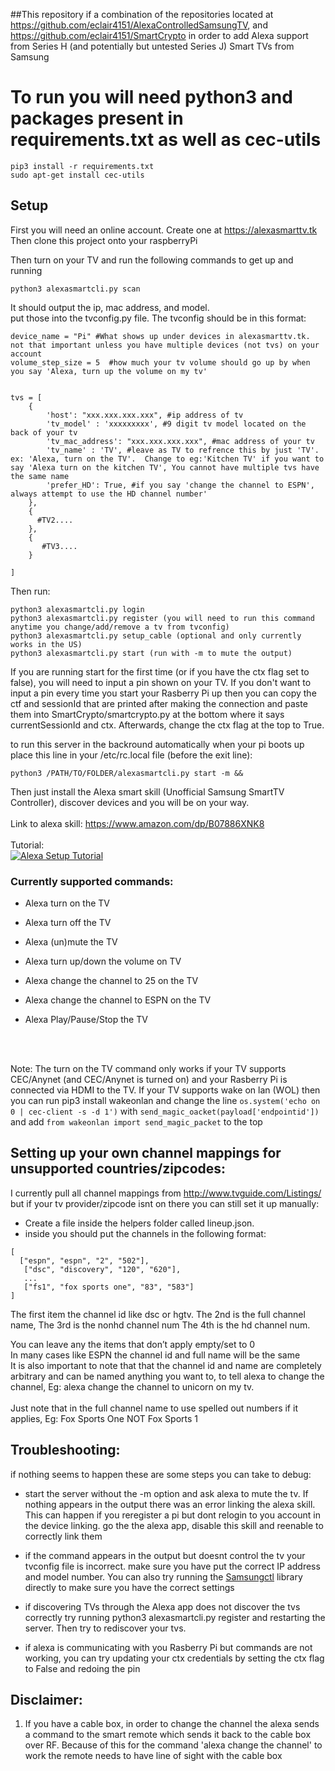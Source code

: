 ##This repository if a combination of the repositories located at https://github.com/eclair4151/AlexaControlledSamsungTV, and https://github.com/eclair4151/SmartCrypto in order to add Alexa support from Series H (and potentially but untested Series J) Smart TVs from Samsung

# To run you will need python3 and packages present in requirements.txt as well as cec-utils
```
pip3 install -r requirements.txt
sudo apt-get install cec-utils
```
## Setup

First you will need an online account. Create one at https://alexasmarttv.tk
Then clone this project onto your raspberryPi

Then turn on your TV and run the following commands to get up and running

```
python3 alexasmartcli.py scan
```

It should output the ip, mac address, and model.    
put those into the tvconfig.py file. The tvconfig should be in this format:
```
device_name = "Pi" #What shows up under devices in alexasmarttv.tk. not that important unless you have multiple devices (not tvs) on your account
volume_step_size = 5  #how much your tv volume should go up by when you say 'Alexa, turn up the volume on my tv'


tvs = [
    {
        'host': "xxx.xxx.xxx.xxx", #ip address of tv
        'tv_model' : 'xxxxxxxxx', #9 digit tv model located on the back of your tv
        'tv_mac_address': "xxx.xxx.xxx.xxx", #mac address of your tv
        'tv_name' : 'TV', #leave as TV to refrence this by just 'TV'. ex: 'Alexa, turn on the TV'.  Change to eg:'Kitchen TV' if you want to say 'Alexa turn on the kitchen TV', You cannot have multiple tvs have the same name
        'prefer_HD': True, #if you say 'change the channel to ESPN',  always attempt to use the HD channel number'
    },
    {
      #TV2....
    },
    {
       #TV3....
    }

]
```


Then run:

```
python3 alexasmartcli.py login
python3 alexasmartcli.py register (you will need to run this command anytime you change/add/remove a tv from tvconfig)
python3 alexasmartcli.py setup_cable (optional and only currently works in the US)
python3 alexasmartcli.py start (run with -m to mute the output)
```
If you are running start for the first time (or if you have the ctx flag set to false), you will need to input a pin shown on your TV. If you don't want to input a pin every time you start your Rasberry Pi up then you can copy the ctf and sessionId that are printed after making the connection and paste them into SmartCrypto/smartcrypto.py at the bottom where it says currentSessionId and ctx. Afterwards, change the ctx flag at the top to True.

to run this server in the backround automatically when your pi boots up place this line in your /etc/rc.local file (before the exit line):
```
python3 /PATH/TO/FOLDER/alexasmartcli.py start -m &&
```

Then just install the Alexa smart skill (Unofficial Samsung SmartTV Controller), discover devices and you will be on your way.
<br>
<br>
Link to alexa skill: https://www.amazon.com/dp/B07886XNK8
<br>
<br>
Tutorial:<br>
[![Alexa Setup Tutorial](https://img.youtube.com/vi/-uhd33FiEUM/0.jpg)](https://www.youtube.com/watch?v=-uhd33FiEUM)

### Currently supported commands:
* Alexa turn on the TV
* Alexa turn off the TV

* Alexa (un)mute the TV
* Alexa turn up/down the volume on TV

* Alexa change the channel to 25 on the TV
* Alexa change the channel to ESPN on the TV

* Alexa Play/Pause/Stop the TV
<br>
<br>

Note: The turn on the TV command only works if your TV supports CEC/Anynet (and CEC/Anynet is turned on) and your Rasberry Pi is connected via HDMI to the TV. If your TV supports wake on lan (WOL) then you can run pip3 install wakeonlan and change the line `os.system('echo on 0 | cec-client -s -d 1')` with `send_magic_oacket(payload['endpointid'])` and add `from wakeonlan import send_magic_packet` to the top

## Setting up your own channel mappings for unsupported countries/zipcodes:<br>
I currently pull all channel mappings from http://www.tvguide.com/Listings/
but if your tv provider/zipcode isnt on there you can still set it up manually:
<br>
* Create a file inside the helpers folder called lineup.json.
* inside you should put the channels in the following format:
```
[
  ["espn", "espn", "2", "502"],
   ["dsc", "discovery", "120", "620"],
   ...
   ["fs1", "fox sports one", "83", "583"]
]
```
The first item the channel id like dsc or hgtv.
The 2nd is the full channel name,
The 3rd is the nonhd channel num
The 4th is the hd channel num.

You can leave any the items that don’t apply empty/set to 0<br>
In many cases like ESPN the channel id and full name will be the same<br>
It is also important to note that that the channel id and name are completely arbitrary and can be named anything you want
to, to tell alexa to change the channel, Eg: alexa change the channel to unicorn on my tv.<br><br>
Just note that in the full channel name to use spelled out numbers if it applies, Eg: Fox Sports One NOT Fox Sports 1


## Troubleshooting:    
if nothing seems to happen these are some steps you can take to debug:

* start the server without the -m option and ask alexa to mute the tv. If nothing appears in the output there was an error linking the alexa skill. This can happen if you reregister a pi but dont relogin to you account in the device linking. go the the alexa app, disable this skill and reenable to correctly link them  

* if the command appears in the output but doesnt control the tv your tvconfig file is incorrect. make sure you have put the correct IP address and model number. You can also try running the [Samsungctl](https://github.com/Ape/samsungctl) library directly to make sure you have the correct settings

* if discovering TVs through the Alexa app does not discover the tvs correctly try running python3 alexasmartcli.py register and restarting the server. Then try to rediscover your tvs.

* if alexa is communicating with you Rasberry Pi but commands are not working, you can try updating your ctx credentials by setting the ctx flag to False and redoing the pin

## Disclaimer:
1) If you have a cable box, in order to change the channel the alexa sends a command to the smart remote which sends it back to the cable box over RF. Because of this for the command 'alexa change the channel' to work the remote needs to have line of sight with the cable box
